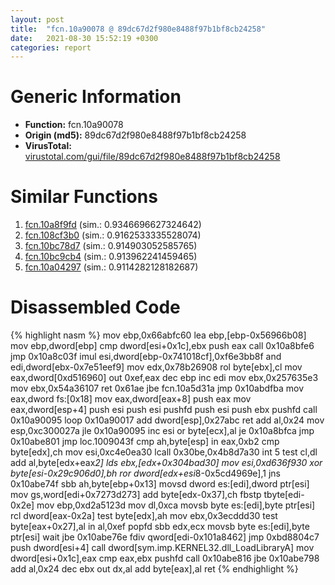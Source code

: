 ```yaml
---
layout: post
title:  "fcn.10a90078 @ 89dc67d2f980e8488f97b1bf8cb24258"
date:   2021-08-30 15:52:19 +0300
categories: report
---
```


# Generic Information
- **Function:** fcn.10a90078
- **Origin (md5):** 89dc67d2f980e8488f97b1bf8cb24258
- **VirusTotal:** [virustotal.com/gui/file/89dc67d2f980e8488f97b1bf8cb24258][virustotal_ref]



# Similar Functions

1. [fcn.10a8f9fd][similar_1_ref] (sim.: 0.9346696627324642)
2. [fcn.108cf3b0][similar_2_ref] (sim.: 0.9162533335528074)
3. [fcn.10bc78d7][similar_3_ref] (sim.: 0.914903052585765)
4. [fcn.10bc9cb4][similar_4_ref] (sim.: 0.913962241459465)
5. [fcn.10a04297][similar_5_ref] (sim.: 0.9114282128182687)


# Disassembled Code

{% highlight nasm %}
mov ebp,0x66abfc60
lea ebp,[ebp-0x56966b08]
mov ebp,dword[ebp]
cmp dword[esi+0x1c],ebx
push eax
call 0x10a8bfe6
jmp 0x10a8c03f
imul esi,dword[ebp-0x741018cf],0xf6e3bb8f
and edi,dword[ebx-0x7e51eef9]
mov edx,0x78b26908
rol byte[ebx],cl
mov eax,dword[0xd516960]
out 0xef,eax
dec ebp
inc edi
mov ebx,0x257635e3
mov ebx,0x54a36107
ret 0x61ae
jbe fcn.10a5d31a
jmp 0x10abdfba
mov eax,dword fs:[0x18]
mov eax,dword[eax+8]
push eax
mov eax,dword[esp+4]
push esi
push esi
pushfd 
push esi
push ebx
pushfd 
call 0x10a90095
loop 0x10a90017
add dword[esp],0x27abc
ret 
add al,0x24
mov esp,0xc300027a
jle 0x10a90095
inc esi
or byte[ecx],al
je 0x10a8bfca
jmp 0x10abe801
jmp loc.1009043f
cmp ah,byte[esp]
in eax,0xb2
cmp byte[edx],ch
mov esi,0xc4e0ea30
lcall 0x30be,0x4b8d7a30
int 5
test cl,dl
add al,byte[edx+eax*2]
lds ebx,[edx+0x304bad30]
mov esi,0xd636f930
xor byte[esi-0x29c906d0],bh
ror dword[edx+esi*8-0x5cd4969e],1
jns 0x10abe74f
sbb ah,byte[ebp+0x13]
movsd dword es:[edi],dword ptr[esi]
mov gs,word[edi+0x7273d273]
add byte[edx-0x37],ch
fbstp tbyte[edi-0x2e]
mov ebp,0xd2a5123d
mov dl,0xca
movsb byte es:[edi],byte ptr[esi]
rcl dword[eax-0x2a]
test byte[edx],ah
mov ebx,0x3ecddd30
test byte[eax+0x27],al
in al,0xef
popfd 
sbb edx,ecx
movsb byte es:[edi],byte ptr[esi]
wait 
jbe 0x10abe76e
fdiv qword[edi-0x101a8462]
jmp 0xbd8804c7
push dword[esi+4]
call dword[sym.imp.KERNEL32.dll_LoadLibraryA]
mov dword[esi+0x1c],eax
cmp eax,ebx
pushfd 
call 0x10abe816
jbe 0x10abe798
add al,0x24
dec ebx
out dx,al
add byte[eax],al
ret 
{% endhighlight %}


[similar_1_ref]: /report/fcn.10a8f9fd@89dc67d2f980e8488f97b1bf8cb24258
[similar_2_ref]: /report/fcn.108cf3b0@89dc67d2f980e8488f97b1bf8cb24258
[similar_3_ref]: /report/fcn.10bc78d7@89dc67d2f980e8488f97b1bf8cb24258
[similar_4_ref]: /report/fcn.10bc9cb4@89dc67d2f980e8488f97b1bf8cb24258
[similar_5_ref]: /report/fcn.10a04297@89dc67d2f980e8488f97b1bf8cb24258
[virustotal_ref]: https://www.virustotal.com/gui/file/89dc67d2f980e8488f97b1bf8cb24258
